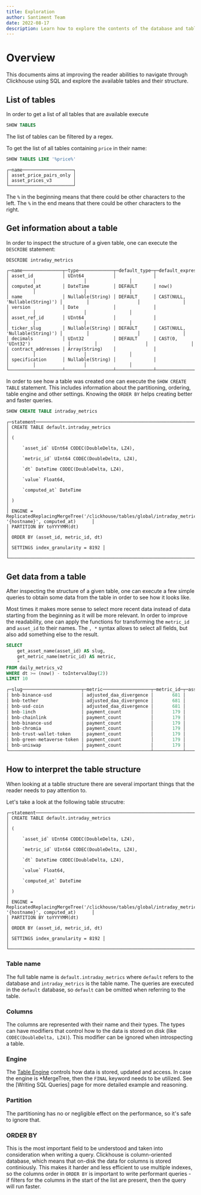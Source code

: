 ```yaml
---
title: Exploration
author: Santiment Team
date: 2022-08-17
description: Learn how to explore the contents of the database and table structure
---
```


# Overview

This documents aims at improving the reader abilities to navigate through
Clickhouse using SQL and explore the available tables and their structure.

## List of tables

In order to get a list of all tables that are available execute
```sql
SHOW TABLES
```

The list of tables can be filtered by a regex.

To get the list of all tables containing `price` in their name:
```sql
SHOW TABLES LIKE '%price%'
```
```
┌─name───────────────────┐
│ asset_price_pairs_only │
│ asset_prices_v3        │
└────────────────────────┘
```

The `%` in the beginning means that there could be other characters to the left.
The `%` in the end means that there could be other characters to the right.

## Get information about a table

In order to inspect the structure of a given table, one can execute the
`DESCRIBE` statement:

```sql
DESCRIBE intraday_metrics
```
```
┌─name───────────────┬─type─────────────┬─default_type─┬─default_expression─────────────┬─comment─┬─codec_expression─┬─ttl_expression─┐
│ asset_id           │ UInt64           │              │                                │         │                  │                │
│ computed_at        │ DateTime         │ DEFAULT      │ now()                          │         │                  │                │
│ name               │ Nullable(String) │ DEFAULT      │ CAST(NULL, 'Nullable(String)') │         │                  │                │
│ version            │ Date             │              │                                │         │                  │                │
│ asset_ref_id       │ UInt64           │              │                                │         │                  │                │
│ ticker_slug        │ Nullable(String) │ DEFAULT      │ CAST(NULL, 'Nullable(String)') │         │                  │                │
│ decimals           │ UInt32           │ DEFAULT      │ CAST(0, 'UInt32')              │         │                  │                │
│ contract_addresses │ Array(String)    │              │                                │         │                  │                │
│ specification      │ Nullable(String) │              │                                │         │                  │                │
└────────────────────┴──────────────────┴──────────────┴────────────────────────────────┴─────────┴──────────────────┴────────────────┘
```

In order to see how a table was created one can execute the `SHOW CREATE TABLE`
statement. This includes information about the partitioning, ordering, table
engine and other settings. Knowing the `ORDER BY` helps creating better and
faster queries.

```sql
SHOW CREATE TABLE intraday_metrics
```
```
┌─statement──────────────────────────────────────────────────────────────────────────────────────────────────────────────┐
│ CREATE TABLE default.intraday_metrics                                                                                  │
│ (                                                                                                                      │
│     `asset_id` UInt64 CODEC(DoubleDelta, LZ4),                                                                         │
│     `metric_id` UInt64 CODEC(DoubleDelta, LZ4),                                                                        │
│     `dt` DateTime CODEC(DoubleDelta, LZ4),                                                                             │
│     `value` Float64,                                                                                                   │
│     `computed_at` DateTime                                                                                             │
│ )                                                                                                                      │
│ ENGINE = ReplicatedReplacingMergeTree('/clickhouse/tables/global/intraday_metrics_v2', '{hostname}', computed_at)      │                               
│ PARTITION BY toYYYYMM(dt)                                                                                              │
│ ORDER BY (asset_id, metric_id, dt)                                                                                     │
│ SETTINGS index_granularity = 8192 │                                                                                    │
└────────────────────────────────────────────────────────────────────────────────────────────────────────────────────────┘
```

## Get data from a table

After inspecting the structure of a given table, one can execute a few simple
queries to obtain some data from the table in order to see how it looks like.

Most times it makes more sense to select more recent data instead of data
starting from the beginning as it will be more relevant. In order to improve the
readability, one can apply the functions for transforming the `metric_id` and
`asset_id` to their names. The `, *` syntax allows to select all fields, but
also add something else to the result.

```sql
SELECT
    get_asset_name(asset_id) AS slug,
    get_metric_name(metric_id) AS metric,
    *
FROM daily_metrics_v2
WHERE dt >= (now() - toIntervalDay(2))
LIMIT 10
```

```sql
┌─slug──────────────────────┬─metric──────────────────┬─metric_id─┬─asset_id─┬─────────dt─┬───────────────value─┬─────────computed_at─┐
│ bnb-binance-usd           │ adjusted_daa_divergence │       681 │    41039 │ 2022-08-15 │ -1.5018654389124684 │ 2022-08-15 00:11:03 │
│ bnb-tether                │ adjusted_daa_divergence │       681 │    41048 │ 2022-08-15 │ -2.3807976412934018 │ 2022-08-15 00:11:03 │
│ bnb-usd-coin              │ adjusted_daa_divergence │       681 │    41051 │ 2022-08-15 │ -1.6207922927296166 │ 2022-08-15 00:11:03 │
│ bnb-1inch                 │ payment_count           │       179 │    41038 │ 2022-08-15 │                   4 │ 2022-08-15 00:13:20 │
│ bnb-chainlink             │ payment_count           │       179 │    41040 │ 2022-08-15 │                 103 │ 2022-08-15 00:13:20 │
│ bnb-binance-usd           │ payment_count           │       179 │    41039 │ 2022-08-15 │                2688 │ 2022-08-15 00:13:20 │
│ bnb-chromia               │ payment_count           │       179 │    41041 │ 2022-08-15 │                   3 │ 2022-08-15 00:13:20 │
│ bnb-trust-wallet-token    │ payment_count           │       179 │    41049 │ 2022-08-15 │                   6 │ 2022-08-15 00:13:20 │
│ bnb-green-metaverse-token │ payment_count           │       179 │    41042 │ 2022-08-15 │                  25 │ 2022-08-15 00:13:20 │
│ bnb-uniswap               │ payment_count           │       179 │    41050 │ 2022-08-15 │                  15 │ 2022-08-15 00:13:20 │
└───────────────────────────┴─────────────────────────┴───────────┴──────────┴────────────┴─────────────────────┴─────────────────────┘
```

## How to interpret the table structure

When looking at a tablle structure there are several important things that the
reader needs to pay attention to.

Let's take a look at the following table strucutre:
```
┌─statement──────────────────────────────────────────────────────────────────────────────────────────────────────────────┐
│ CREATE TABLE default.intraday_metrics                                                                                  │
│ (                                                                                                                      │
│     `asset_id` UInt64 CODEC(DoubleDelta, LZ4),                                                                         │
│     `metric_id` UInt64 CODEC(DoubleDelta, LZ4),                                                                        │
│     `dt` DateTime CODEC(DoubleDelta, LZ4),                                                                             │
│     `value` Float64,                                                                                                   │
│     `computed_at` DateTime                                                                                             │
│ )                                                                                                                      │
│ ENGINE = ReplicatedReplacingMergeTree('/clickhouse/tables/global/intraday_metrics_v2', '{hostname}', computed_at)      │                               
│ PARTITION BY toYYYYMM(dt)                                                                                              │
│ ORDER BY (asset_id, metric_id, dt)                                                                                     │
│ SETTINGS index_granularity = 8192 │                                                                                    │
└────────────────────────────────────────────────────────────────────────────────────────────────────────────────────────┘
```

### Table name

The full table name is `default.intraday_metrics` where `default` refers to the
database and `intraday_metrics` is the table name. The queries are executed in
the `default` database, so `default` can be omitted when referring to the table.

### Columns

The columns are represented with their name and their types. The types can have
modifiers that control how to the data is stored on disk (like
`CODEC(DoubleDelta, LZ4)`). This modifier can be ignored when introspecting a
table.

### Engine

The [Table Engine](https://clickhouse.com/docs/en/engines/table-engines/) controls
how data is stored, updated and access. In case the engine is *MergeTree, then
the `FINAL` keyword needs to be utilized. See the [Writing SQL Queries] page for
more detailed example and reasoning.

### Partition

The partitioning has no or negligible effect on the performance, so it's safe to
ignore that.

### ORDER BY

This is the most important field to be understood and taken into consideration
when writing a query. Clickhouse is column-oriented database, which means that
on-disk the data for columns is stored continiously. This makes it harder and less
efficient to use multiple indexes, so the columns order in `ORDER BY` is important
to write performant queries - if filters for the columns in the start of the list
are present, then the query will run faster.